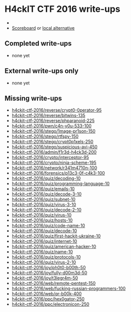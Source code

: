 # H4ckIT CTF 2016 write-ups

* <TODO>
* [Scoreboard](TODO) or [local alternative](TODOLOCAL)

## Completed write-ups

* none yet

## External write-ups only

* none yet

## Missing write-ups

* [h4ckit-ctf-2016/reverse/crypt0-0perator-95](h4ckit-ctf-2016/reverse/crypt0-0perator-95)
* [h4ckit-ctf-2016/reverse/bitwins-135](h4ckit-ctf-2016/reverse/bitwins-135)
* [h4ckit-ctf-2016/reverse/phparanoid-225](h4ckit-ctf-2016/reverse/phparanoid-225)
* [h4ckit-ctf-2016/pwn/c4n-y0u-533-100](h4ckit-ctf-2016/pwn/c4n-y0u-533-100)
* [h4ckit-ctf-2016/stego/1mage-pr1son-150](h4ckit-ctf-2016/stego/1mage-pr1son-150)
* [h4ckit-ctf-2016/stego/rtfspy-150](h4ckit-ctf-2016/stego/rtfspy-150)
* [h4ckit-ctf-2016/stego/crypt0p1xels-250](h4ckit-ctf-2016/stego/crypt0p1xels-250)
* [h4ckit-ctf-2016/stego/suspicious-avi-450](h4ckit-ctf-2016/stego/suspicious-avi-450)
* [h4ckit-ctf-2016/admin/f1r3d-h4ck3d-200](h4ckit-ctf-2016/admin/f1r3d-h4ck3d-200)
* [h4ckit-ctf-2016/crypto/interceptor-95](h4ckit-ctf-2016/crypto/interceptor-95)
* [h4ckit-ctf-2016/crypto/ninja-scheme-195](h4ckit-ctf-2016/crypto/ninja-scheme-195)
* [h4ckit-ctf-2016/network/r341m4710n-100](h4ckit-ctf-2016/network/r341m4710n-100)
* [h4ckit-ctf-2016/forensics/p13c3-0f-c4k3-100](h4ckit-ctf-2016/forensics/p13c3-0f-c4k3-100)
* [h4ckit-ctf-2016/quiz/decoding-10](h4ckit-ctf-2016/quiz/decoding-10)
* [h4ckit-ctf-2016/quiz/programming-language-10](h4ckit-ctf-2016/quiz/programming-language-10)
* [h4ckit-ctf-2016/quiz/emails-10](h4ckit-ctf-2016/quiz/emails-10)
* [h4ckit-ctf-2016/quiz/decode-3-10](h4ckit-ctf-2016/quiz/decode-3-10)
* [h4ckit-ctf-2016/quiz/subnet-10](h4ckit-ctf-2016/quiz/subnet-10)
* [h4ckit-ctf-2016/quiz/virus-3-10](h4ckit-ctf-2016/quiz/virus-3-10)
* [h4ckit-ctf-2016/quiz/decode-2-10](h4ckit-ctf-2016/quiz/decode-2-10)
* [h4ckit-ctf-2016/quiz/virus-10](h4ckit-ctf-2016/quiz/virus-10)
* [h4ckit-ctf-2016/quiz/hosts-10](h4ckit-ctf-2016/quiz/hosts-10)
* [h4ckit-ctf-2016/quiz/code-name-10](h4ckit-ctf-2016/quiz/code-name-10)
* [h4ckit-ctf-2016/quiz/decode-10](h4ckit-ctf-2016/quiz/decode-10)
* [h4ckit-ctf-2016/quiz/first-hackit-ukraine-10](h4ckit-ctf-2016/quiz/first-hackit-ukraine-10)
* [h4ckit-ctf-2016/quiz/internet-10](h4ckit-ctf-2016/quiz/internet-10)
* [h4ckit-ctf-2016/quiz/american-hacker-10](h4ckit-ctf-2016/quiz/american-hacker-10)
* [h4ckit-ctf-2016/quiz/name-10](h4ckit-ctf-2016/quiz/name-10)
* [h4ckit-ctf-2016/quiz/protocols-10](h4ckit-ctf-2016/quiz/protocols-10)
* [h4ckit-ctf-2016/quiz/virus-2-10](h4ckit-ctf-2016/quiz/virus-2-10)
* [h4ckit-ctf-2016/joy/ph0t0-b00th-50](h4ckit-ctf-2016/joy/ph0t0-b00th-50)
* [h4ckit-ctf-2016/joy/fully-d00m3d-50](h4ckit-ctf-2016/joy/fully-d00m3d-50)
* [h4ckit-ctf-2016/joy/t3legr4m-50](h4ckit-ctf-2016/joy/t3legr4m-50)
* [h4ckit-ctf-2016/web/remote-pentest-150](h4ckit-ctf-2016/web/remote-pentest-150)
* [h4ckit-ctf-2016/web/fucking-russian-programmers-100](h4ckit-ctf-2016/web/fucking-russian-programmers-100)
* [h4ckit-ctf-2016/web/qr-b00k-400](h4ckit-ctf-2016/web/qr-b00k-400)
* [h4ckit-ctf-2016/ppc/hex0gator-250](h4ckit-ctf-2016/ppc/hex0gator-250)
* [h4ckit-ctf-2016/ppc/electronicon-250](h4ckit-ctf-2016/ppc/electronicon-250)